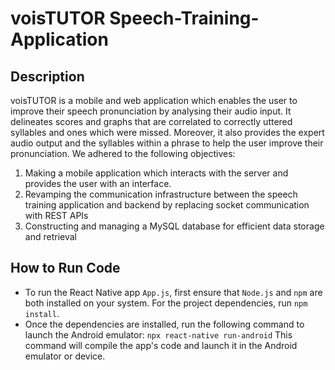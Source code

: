 # voisTUTOR Speech-Training-Application
## Description 
voisTUTOR is a mobile and web application which enables the user to improve their speech pronunciation by analysing their audio input. It delineates scores and graphs that are correlated to correctly uttered syllables and ones which were missed. Moreover, it also provides the expert audio output and the syllables within a phrase to help the user improve their pronunciation. We adhered to the following objectives:
1. Making a mobile application which interacts with the server and provides the user with an interface.
2. Revamping the communication infrastructure between the speech training application and backend by replacing socket communication with REST APIs
3. Constructing and managing a MySQL database for efficient data storage and retrieval

## How to Run Code
- To run the React Native app `App.js`, first ensure that `Node.js` and `npm` are both installed on your system. For the project dependencies, run `npm install`.
- Once the dependencies are installed, run the following command to launch the Android emulator: 
`npx react-native run-android`
This command will compile the app's code and launch it in the Android emulator or device. 

